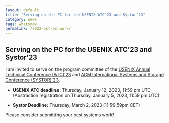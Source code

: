 ```yaml
---
layout: default
title: "Serving on the PC for the USENIX ATC'23 and Systor'23"
category: news
tags: whatsnew
permalink: /2022-oct-pc-work/
---
```


## Serving on the PC for the USENIX ATC'23 and Systor'23

I am invited to serve on the program committee of the [USENIX Annual Technical Conference (ATC)'23](https://www.usenix.org/conference/atc23) and [ACM International Systems and Storage Conference (SYSTOR)'23](https://www.systor.org/2023/). 

  * **USENIX ATC deadline:** Thursday, January 12, 2023, 11:59 pm UTC (Abstraction registration on Thursday, January 5, 2023, 11:59 pm UTC) 

  * **Systor Deadline:** Thursday, March 2, 2023 (11:59:59pm CET)

Please consider submitting your best systems work! 
